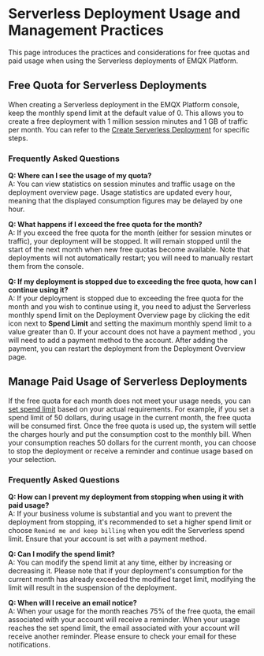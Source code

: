 # Serverless Deployment Usage and Management Practices

This page introduces the practices and considerations for free quotas and paid usage when using the Serverless deployments of EMQX Platform.

## Free Quota for Serverless Deployments

When creating a Serverless deployment in the EMQX Platform console, keep the monthly spend limit at the default value of 0. This allows you to create a free deployment with 1 million session minutes and 1 GB of traffic per month. You can refer to the [Create Serverless Deployment](../create/serverless.md) for specific steps.

### Frequently Asked Questions

**Q: Where can I see the usage of my quota?** <br> A: You can view statistics on session minutes and traffic usage on the deployment overview page. Usage statistics are updated every hour, meaning that the displayed consumption figures may be delayed by one hour.

**Q: What happens if I exceed the free quota for the month?** <br> A: If you exceed the free quota for the month (either for session minutes or traffic), your deployment will be stopped. It will remain stopped until the start of the next month when new free quotas become available. Note that deployments will not automatically restart; you will need to manually restart them from the console.

**Q: If my deployment is stopped due to exceeding the free quota, how can I continue using it?** <br> A: If your deployment is stopped due to exceeding the free quota for the month and you wish to continue using it, you need to adjust the Serverless monthly spend limit on the Deployment Overview page by clicking the edit icon next to **Spend Limit** and setting the maximum monthly spend limit to a value greater than 0. If your account does not have a payment method , you will need to add a payment method to the account. After adding the payment, you can restart the deployment from the Deployment Overview page.

## Manage Paid Usage of Serverless Deployments

If the free quota for each month does not meet your usage needs, you can [set spend limit](../deployments/spend_limit.md) based on your actual requirements. For example, if you set a spend limit of 50 dollars, during usage in the current month, the free quota will be consumed first. Once the free quota is used up, the system will settle the charges hourly and put the consumption cost to the monthly bill. When your consumption reaches 50 dollars for the current month, you can choose to stop the deployment or receive a reminder and continue usage based on your selection.

### Frequently Asked Questions

**Q: How can I prevent my deployment from stopping when using it with paid usage?** <br> A: If your business volume is substantial and you want to prevent the deployment from stopping, it's recommended to set a higher spend limit or choose `Remind me and keep billing` when you edit the Serverless spend limit. Ensure that your account is set with a payment method.

**Q: Can I modify the spend limit?** <br> A: You can modify the spend limit at any time, either by increasing or decreasing it. Please note that if your deployment's consumption for the current month has already exceeded the modified target limit, modifying the limit will result in the suspension of the deployment.

**Q: When will I receive an email notice?** <br> A: When your usage for the month reaches 75% of the free quota, the email associated with your account will receive a reminder. When your usage reaches the set spend limit, the email associated with your account will receive another reminder. Please ensure to check your email for these notifications.
